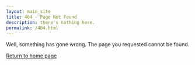 ```yaml
---
layout: main_site
title: 404 - Page Not Found
description: there's nothing here.
permalink: /404.html
---
```


Well, something has gone wrong. The page you requested cannot be found.

[Return to home page](//whilefalsestudios.com/)